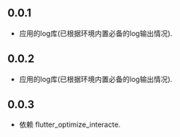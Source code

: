 ## 0.0.1

* 应用的log库(已根据环境内置必备的log输出情况).

## 0.0.2

* 应用的log库(已根据环境内置必备的log输出情况).

## 0.0.3

* 依赖 flutter_optimize_interacte.
